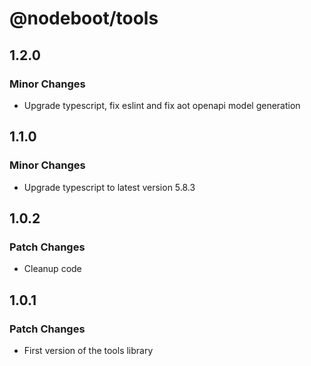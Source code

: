 # @nodeboot/tools

## 1.2.0

### Minor Changes

-   Upgrade typescript, fix eslint and fix aot openapi model generation

## 1.1.0

### Minor Changes

-   Upgrade typescript to latest version 5.8.3

## 1.0.2

### Patch Changes

-   Cleanup code

## 1.0.1

### Patch Changes

-   First version of the tools library
